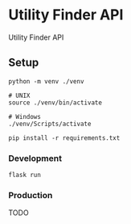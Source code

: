 # Utility Finder API

Utility Finder API

## Setup

    python -m venv ./venv

    # UNIX
    source ./venv/bin/activate

    # Windows
    ./venv/Scripts/activate

    pip install -r requirements.txt

### Development

    flask run

### Production

TODO